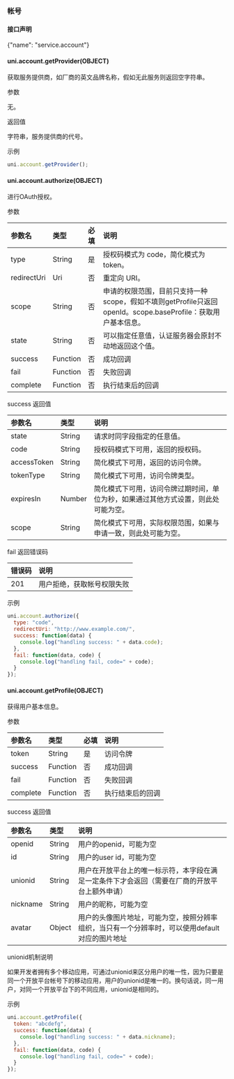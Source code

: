 ### 帐号 

#### 接口声明

{"name": "service.account"}

#### uni.account.getProvider(OBJECT)

获取服务提供商，如厂商的英文品牌名称，假如无此服务则返回空字符串。

参数

无。

返回值

字符串，服务提供商的代号。

示例
```javascript
uni.account.getProvider();
```

#### uni.account.authorize(OBJECT)

进行OAuth授权。

参数

|参数名|类型|必填|说明|
|:-|:-|:-|:-|
|type|String|是|授权码模式为 code，简化模式为 token。|
|redirectUri|Uri|否|重定向 URI。|
|scope|String|否|申请的权限范围，目前只支持一种scope，假如不填则getProfile只返回openId。scope.baseProfile：获取用户基本信息。|
|state|String|否|可以指定任意值，认证服务器会原封不动地返回这个值。|
|success|Function|否|成功回调|
|fail|Function|否|失败回调|
|complete|Function|否|执行结束后的回调|

success 返回值

|参数名|类型|说明|
|:-|:-|:-|
|state|String|请求时同字段指定的任意值。|
|code|String|授权码模式下可用，返回的授权码。|
|accessToken|String|简化模式下可用，返回的访问令牌。|
|tokenType|String|简化模式下可用，访问令牌类型。|
|expiresIn|Number|简化模式下可用，访问令牌过期时间，单位为秒，如果通过其他方式设置，则此处可能为空。|
|scope|String|简化模式下可用，实际权限范围，如果与申请一致，则此处可能为空。|

fail 返回错误码

|错误码|说明|
|:-|:-|
|201|用户拒绝，获取帐号权限失败|

示例
```javascript
uni.account.authorize({
  type: "code",
  redirectUri: "http://www.example.com/",
  success: function(data) {
    console.log("handling success: " + data.code);
  },
  fail: function(data, code) {
    console.log("handling fail, code=" + code);
  }
});
```

#### uni.account.getProfile(OBJECT)

获得用户基本信息。

参数

|参数名|类型|必填|说明|
|:-|:-|:-|:-|
|token|String|是|访问令牌|
|success|Function|否|成功回调|
|fail|Function|否|失败回调|
|complete|Function|否|执行结束后的回调|

success 返回值

|参数名|类型|说明|
|:-|:-|:-|
|openid|String|用户的openid，可能为空|
|id|String|用户的user id，可能为空|
|unionid|String|用户在开放平台上的唯一标示符，本字段在满足一定条件下才会返回（需要在厂商的开放平台上额外申请）|
|nickname|String|用户的昵称，可能为空|
|avatar|Object|用户的头像图片地址，可能为空，按照分辨率组织，当只有一个分辨率时，可以使用default对应的图片地址|

unionid机制说明

如果开发者拥有多个移动应用，可通过unionid来区分用户的唯一性，因为只要是同一个开放平台帐号下的移动应用，用户的unionid是唯一的。换句话说，同一用户，对同一个开放平台下的不同应用，unionid是相同的。

示例
```javascript
uni.account.getProfile({
  token: "abcdefg",
  success: function(data) {
    console.log("handling success: " + data.nickname);
  },
  fail: function(data, code) {
    console.log("handling fail, code=" + code);
  }
});
```